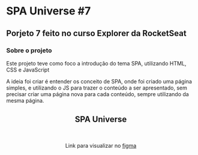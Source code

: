 # SPA Universe #7 </br>

<h2>Porjeto 7 feito no curso Explorer da RocketSeat</h2>

<h3>Sobre o projeto</h3>

<p>Este projeto teve como foco a introdução do tema SPA, utilizando HTML, CSS e JavaScript</p> 

<p>
  A ideia foi criar é entender os conceito de SPA, onde foi criado uma página simples, e utilizando o JS para trazer o conteúdo a ser apresentado, sem precisar criar uma página nova para cada conteúdo, sempre utilizando da mesma página.
</p>

<div align="center">
  <h2 >SPA Universe</h2>
  <img src="https://user-images.githubusercontent.com/91683433/219551094-87cafdb9-432f-4d94-89e5-127c67f3779c.png" alt="">
  <img src="https://user-images.githubusercontent.com/91683433/219550971-7f6b2ad1-f4d4-42e0-a698-e79fb1274042.png" alt="">
  <p>Link para visualizar no <a href="https://www.figma.com/file/m8zp3mtxvwyTGQs69nIFM8/%5BDesafios-Explorer%5D-SPA-Universe/duplicate" target="_blank">figma</a></p>
</div>
